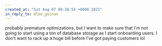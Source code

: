 ```yaml
---
created_at: "Sat Aug 07 00:36:54 +0000 2021"
in_reply_to: @leo_guinan
---
```


probably premature optimizations, but I want to make sure that I'm not going to start using a ton of database storage as I start onboarding users. I don't want to rack up a huge bill before I've got paying customers lol